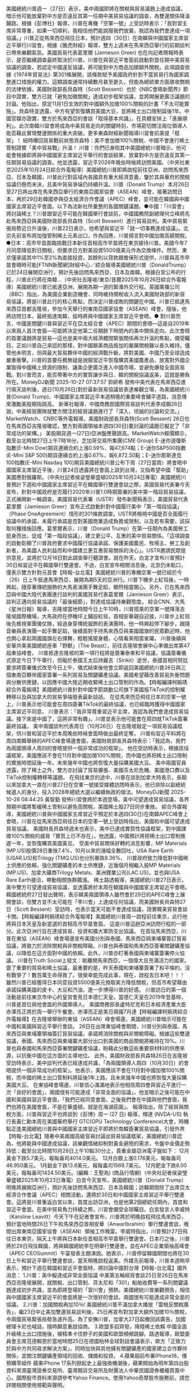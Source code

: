 美國總統川普週一（27日）表示，美中兩國即將在關稅與貿易議題上達成協議，暗示他可能放棄對中方是否違反其第一任期中美貿易協議的調查，為雙邊關係降溫鋪路。根據《彭博社》報導，川普在專機「空軍一號」上受訪時表示：「我對習主席非常尊重，如果一切順利，我相信他們能說服我們放棄，我認為我們會達成一項協議。」川普正從馬來西亞飛往日本，預計週四（30日）在南韓與中國國家主席習近平舉行川習會。根據《雅虎財經》報導，雙方上週末在馬來西亞舉行的前期談判已帶來樂觀氣氛。美國貿易代表葛里爾 (Jamieson Greer) 也在向記者簡報時表示，是否繼續調查最終取決於川普。川普在與習近平會面前啟動對首任期中美貿易協議的調查，若認定中國違反協議，將可能對中方商品加徵額外關稅。此項調查依據《1974年貿易法》第301條展開，該條款賦予美國政府針對不當貿易行為國家調整進口措施的權力。這類調查通常持續數月甚至更久，但能為總統單方面徵收關稅的法律依據。美國財政部長貝森特（Scott Bessent）也於《NBC會晤新聞界》節目中證實，雙方已就「避免加徵關稅」達成初步框架協議，並將開展更廣泛議題的討論。他指出，原定11月1日生效的對中國額外加徵100%關稅的計畫「不太可能實施」。貝森特並透露，中方有望恢復購買美國大豆，並將稀土出口限制延後1年。中國官媒亦證實，雙方於馬來西亞的會談「取得基本共識」，在具體安排上「進展順利」。此次南韓川習會將成為中美貿易走向的關鍵時刻，市場密切關注兩位領導人能否藉此實現雙邊關係的重大突破。更多東森財經新聞報導川習會前美提「框架」！ 紐時曝回貿易戰前狀態貝森特：美不會加徵100%關稅、中國不會進行稀土管制證實「美中貿易戰」升溫！ 川普：你們已身陷其中美國總統川普暗示，他可能會根據即將與中國國家主席習近平舉行的會談結果，放棄對中方是否違反其第一任期貿易協議的調查。他並透露，習近平2026年晚些時候將訪問美國。（中央社東京2025年10月24日綜合外電報導）美國總統川普即將啟程前往亞洲，訪問馬來西亞、日本及韓國，川普此行對區域內各國具有重大經濟意義，鑒於其與華府的關稅協議仍懸而未決，且美中貿易爭端仍持續升溫。川普（Donald Trump）本月26日至27日將出席在馬來西亞舉行的東南亞國家協會（ASEAN）峰會，接著訪問日本，再於29日赴韓國參與亞太經濟合作會議（APEC）峰會，並可能在韓國與中國國家主席習近平會面。以下為法新社所彙整的各國關鍵議題。●中國：「川習會」將討論稀土？川普跟習近平可能在韓國舉行會談前，中國國務院副總理何立峰將先赴馬來西亞與美國財政部長貝森特（Scott Bessent）進行貿易談判。美中貿易緊張局勢近日升溫後，川普22日表示，他希望與習近平「就一切事務達成協議」。北京先前宣布將加強管制稀土元素出口，作為回應，川普揚言對中國加徵高額關稅。●日本：高市早苗面臨挑戰日本新任首相高市早苗將在東京接待川普。美國今年7月同意降低對日關稅，但要求日方對美投資5500億美元作為交換條件。然而，東京僅承諾其中1%至2%為直接投資，其餘則以貸款跟擔保形式提供，川普與高市早苗會晤時可能[FTNN新聞網]財經中心／綜合報導美國總統川普（DonaldTrump）已於24日展開亞洲行，預計先後訪問馬來西亞、日本及南韓。根據白宮公布的行程，川普此行將在南韓...（中央社吉隆坡/東京/首爾2025年10月26日綜合外電報導）美國總統川普已抵達亞洲，展開為期一週的緊湊外交行程。英國廣播公司（BBC）指出，為美國企業創造機會、同時維持關稅收入流入美國財政部的新貿易協議，將是川普此行的核心焦點，而決定川普成敗的關鍵在中國。川普已抵達馬來西亞首都吉隆坡，參加今天舉行的東南亞國家協會（ASEAN）峰會。隨後，他將訪問日本，最終抵達南韓，屆時將與中國國家主席習近平會晤。● 對川普而言，中國是關鍵川普與習近平在亞太經合會（APEC）期間的會晤—這是自2019年以來兩人首次會面—可能將決定他第二任期餘下時間內的美中關係走向。此次會晤的首要議題將是貿易—這也是美中兩大經濟體間緊張關係再次升溫的焦點，備受矚目。正如川普自己承認的那樣，對中國銷美商品施加的嚴厲關稅難以長久維持。儘管他未明言，但與最大貿易夥伴中國的經濟戰升級，將對美國、中國乃至全球造成嚴重衝擊。川普的首要任務無疑是說服習近平恢復購買美國農產品、放寬對外國企業取得中國稀土資源的限制、讓美企更廣泛進入中國市場，並避免爆發全面貿易戰。對川普而言，能否帶著中方的實質讓步與日、韓的關稅協議返美，這就是勝負所在。MoneyDJ新聞 2025-10-27 07:37:57 郭妍希 發佈中美代表在馬來西亞進行兩天談判後，週日(10月26日)對於最新貿易協議皆表達樂觀立場，為美國總統川普(Donald Trump)、中國國家主席習近平本週稍晚的重要峰會鋪平道路，消息傳來激勵美股期指跳高。 新華社報導，中國商務部國際貿易談判代表李成鋼26日說，中美經貿團隊就雙方關注的經貿議題進行了「深入、坦誠的討論和交流。」 MarketWatch、CNBC等外電報導，美國財政部長貝森特(Scott Bessent) 26日也在馬來西亞吉隆坡確認，雙方對兩國領袖本週四(30日)要討論的議題已擬定了「非常成功的架構。」 美股期貨週一(27日)亞洲盤應聲跳高。MarketWatch報價顯示，截至台北時間27日上午7時16分，芝加哥交易所集團(CME Group) E-迷你道瓊斯指數(E-Mini Dow)期貨連續合約上漲0.59%、報47,674點；E-迷你S&P500指數(E-Mini S&P 500)期貨連續合約上漲0.67%、報6,872.50點；E-迷你那斯達克100指數(E-Mini Nasdaq 100)期貨美國總統川普公布下周（27日當周）將會晤中國國家主席習近平後，川普24日透露將在會面上談到台灣，又指希望中國「幫助」美國應對俄羅斯。（中央社記者侯姿瑩華盛頓2025年10月24日專電）美國總統川普預計下週和中國國家主席習近平在韓國舉行雙邊會談之際，美國貿易代表署今天宣布，針對中國政府是否履行2020年川普1.0時期簽署的美中第一階段貿易協議，正式展開新一輪調查。美國貿易代表署（USTR）發布新聞稿表示，美國貿易代表葛里爾（Jamieson Greer）宣布正式啟動針對中國履行美中「第一階段協議」（Phase OneAgreement）情形的301條款調查。USTR將檢視中國是否全面履行協議中的承諾，未履行承諾是否對美國商業造成負擔或限制，以及若有需要，該採取何種措施回應。葛里爾表示，川普（Donald Trump）在第一任期內為美國勞工挺身而出，促成「第一階段協議」，建立更公平、互惠的美中貿易關係。「這項調查的啟動彰顯了川普政府要求中國履行協議承諾、保護美國農民、牧場主、勞工及創新者，為美國人民利益而和中國建立更互惠貿易關係的決心」。USTR邀請民眾提供意見，並將於12月16日對此調查舉行聽證會。就在昨天，白宮才宣布川普預計30日和習近平在韓國舉行雙邊會。不過，白宮宣布相關消息後，北京仍未鬆口，僅表示雙方針對元首會【時報-台北電】美國總統川普的專機空軍一號已經於今（26）日上午抵達馬來西亞，展開為期5天的亞洲行。川普下機步上紅毯後，一時興起，隨穿著傳統服飾的大馬表演團手舞足蹈，顯然相當開心。另外，已在馬來西亞與中國大陸代表團進行談判的美國貿易代表葛里爾（Jamieson Greer）表示，談判正邁向貿易協議的「最後細節」，對達成協議持樂觀態度。 綜合CNN、大馬《星洲日報》報導，吉隆坡當地時間今日上午10時，川普搭乘的空軍一號降落吉隆坡國際機場，大馬政府在停機坪上鋪設紅毯，首相安華親自迎接，川普步上紅毯後先檢視軍團儀仗隊，經過身穿傳統服飾的表演團時，他一時興起停下腳步，跟隨音樂與表演團一起手舞足蹈，後續面對手持馬來西亞與美國國旗的民眾歡迎時，他也開心拿起兩國國旗左右揮舞，輕輕搖擺身體，心情看來相當雀躍。 川普後續與安華共乘美國總統座車「野獸」（The Beast），前往吉隆坡會展中心準備出席第47屆東協峰會。 川普抵達吉隆坡的第一項行程將是簽署泰柬和平協議，協議簽署儀式原定今日下午舉行，但礙於泰國王太后詩麗吉（Sirikit）逝世，泰國首相阿努廷要求將簽署儀式改至今日上午，儀式結束後他會立即返回美國總統川普26日與三個東南亞夥伴國家簽署一系列貿易及關鍵礦產協議。美國希望藉改善貿易失衡問題與分散供應鏈，以因應中國大陸近期收緊稀土出口管制的作為。【時報編譯柯婉琇綜合外電報導】美國總統川普針對中國字節跳動公司旗下美國版TikTok的控制權轉移以及與加拿大的貿易爭端發表最新談話。 在從馬來西亞飛往日本的空軍一號上，川普表示他可能會在周四簽署TikTok的最終協議，也已經臨時獲得中國國家主席習近平同意。 川普表示：「我非常尊重習近平主席，我認為我們會達成貿易協議。接下來是中國了，這將非常有趣」。川普並表示他可能會在周四就TikTok簽署最終協議。 美中兩國談判代表周日（10月26日）在吉隆坡敲定一項貿易協議框架，供川普和習近平於本周晚些時候會面時做出最終定奪。 川普和習近平料將在周四南韓舉辦的APEC峰會場邊會面，美國財政部長貝森特表示：「我認為，我們為兩國領導人周四的會晤提供一個非常成功的框架」。 他在受訪時表示，根據該協議框架，美國應該不會在11月對中國加徵100%關稅，而中國也將把稀土出口限制的實施時間延後一年。未來幾年中國也將恢復大量採購美國大豆。 美中兩國官員透露，除了稀土之外，雙方亦討論了貿易擴張、美國芬太尼危機、美國港口費以及TikTok控制權轉移等議題。 在飛往東京的途中，川普在談到加拿大時表示，長期以來加拿大一直在川普27日在空軍一號接受媒體訪問時表示，他已排除以副總統候選人的身分，投入2028年總統大選以繼續執政的做法。MoneyDJ新聞 2025-10-28 08:44:25 黃智勤 發佈川習會將於本週登場，美中可望達成貿易協議，各界預期中國將暫緩稀土管制以避免高關稅，美國稀土股27日同步重挫。 綜合外媒報導，美國總統川普與中國國家主席習近平預定於本週四(30日)在南韓APEC峰會上會晤，川普在從馬來西亞飛往日本的空軍一號上受訪時指出，美國和中國可望達成貿易協議。 美國財長貝森特週末也表示，美中已達成實質性協議框架，對中國課徵100%關稅的威脅「實質上已不存在」，他透露，中國預計將把稀土出口管制推遲一年，並恢復購買美國黃豆。 受美中貿易關係好轉的消息影響，MP Materials (MP.US)股價28日重挫7.4%，10月以來的漲幅全數回吐，USA Rare Earth (USAR.US)和Trilogy (TMQ.US)也分別暴跌8.36%、 川普政府致力降低對中國稀土供應的依賴，強化關鍵礦產的本土供應鏈，近幾個月相繼入股MP Materials (MP.US)、加拿大礦商Trilogy Metals、美洲鋰業公司(LAC.US)，並也與USA Rare Earth接洽，帶動相關族群飆漲。 稀土路透報導，美國總統川普27日表示，美中雙方可望達成貿易協議，並透露將於本周在韓國與中國國家主席習近平會晤。韓國總統府27日發出聲明，表示韓美兩國領導人雖然會於29日的APEC峰會上展開會談，但雙方並不太可能在「李川會」上達成任何協議，而美國財長貝森特27日（Scott Bessent）受訪時，也表示當天可能不會達成協議，證實韓美貿易會談卡關。【時報編譯柯婉琇綜合外電報導】美國總統川普周一啟程前往東京，此行他將與日本天皇及新當選的首相高市早苗會面。 這是川普這趟亞洲訪問行程的一部分。此次亞洲行旨在達成貿易、投資和擴大軍防支出協議。 在首站馬來西亞，川普在東協（ASEAN）峰會場邊宣布美國分別與泰國、馬來西亞與柬埔寨簽訂貿易協議，將致力於消除關稅與非關稅障礙。川普也與泰國和馬來西亞簽署關鍵礦產協議，以降低在這方面對中國的依賴。此外，川普亦盯著泰國與柬埔寨簽署停火協議。 川普在Truth Social上發文：剛離開馬來西亞，一個偉大且充滿活力的國家。簽了重要的貿易和稀土協議，最重要的是，昨天泰國和柬埔寨簽署了和平條約。沒有戰爭了！數百萬生命得救了。很榮幸能完成此事，現在，啟程去日本吧！！！ 雖然川普已經獲得日本同意投資5500億美元換取美方降低關稅，但高市希望藉由承諾採購美國的皮卡、大豆和汽油，進一步博得川普的好感。 川普訪日的第一個活動是前往東京市中心的皇宮會見日本德仁天皇。當德仁天皇在2019年登基時，川普是首位與他會面的外國領導人。 美國商務部長盧特尼克和日本經濟產業大臣赤澤亮正將於周一舉行午餐會。赤澤亮正是美日兩國7月達【時報編譯柯婉琇綜合外電報導】在吉隆坡舉辦的東協（ASEAN）峰會場邊，美國總統川普暗示可能在中國和美國與習近平舉行會談。 26日在出席東協峰會期間，川普分別與泰國、馬來西亞與柬埔寨領袖簽訂貿易協議，承諾將消除關稅與非關稅障礙。根據這些雙邊協議，泰國、馬來西亞與柬埔寨大部分出口到美國的商品關稅將維持在19%。川普也與泰國和馬來西亞簽署關鍵礦產協議，盼藉此分散這些重要原材料的供應來源，以抗衡中國在這方面的主導地位。 此外，美國財政部長貝森特26日在吉隆坡受訪時表示，美中談判代表已經達成共識，「為兩國領導人周四（10月30日）的會晤提供一個非常成功的框架」。他表示，美國應該不會在11月對中國加徵100%關稅，而中國的稀土出口管制料將延後1年上路，且未來幾年中國也將恢復大量採購美國大豆。 在東協峰會場邊，川普信心滿滿地表示他相信周四會與習近平進行一次「良好的會面」，兩國很有可能達成「非常全面的協議」，他並暗示之後可能在中國和美國與習近平會面，「我們已經同意會面，之後我們會在中國與他們會面，我們也將在美國會面，不是在華盛頓，就是在海湖莊園」。 報導指出，除了經貿與關稅方面，川普與習近平也將談到《彭博》周一 (27 日) 報導，輝達 (NVDA-US) 執行長黃仁勳本周在美國華府舉行 GTC(GPU Technology Conference)大會，時機點正逢美國總統川普與中國國家主席習近平即將於南韓簽署貿易協議，引發外界【時報-台北電】隨著中美兩國高級官員討論出貿易協議框架，美國總統川普認為，他將能與中國達成協議，該樂觀情緒抑制對黃金避險的需求，令盤中金價走勢持低；截至台北時間10月28日上午10點30分止，貴重金屬亞洲電子盤如下： 12月黃金下跌5.7美元，報每盎司4014.0美元。 12月白銀上漲0.176美元，報每盎司46.950美元。 1月鉑金下跌13.8美元，報每盎司1569.7美元。 12月鈀金下跌8.00美元，報每盎司1424.50美元。(編輯：王聖為) (商品行情網)（中央社記者侯姿瑩華盛頓2025年10月23日專電）白宮今天宣布，美國總統川普（Donald Trump）明晚將展開亞洲行，預計先後訪問馬來西亞、日本及韓國；訪韓期間除了出席亞太經濟合作會議（APEC）相關活動，還將於30日和中國國家主席習近平舉行雙邊會。這將是川普重返白宮以來，首度出訪亞洲，也是他第2個總統任期內，首度和習近平會面。在美中貿易角力持續之際，川習會備受全球矚目。白宮發言人李威特（Karoline Leavitt）今天下午在記者會宣布，川普將於明晚啟程飛往馬來西亞，預計當地時間26日下午和馬來西亞首相安華（AnwarIbrahim）舉行雙邊會談，晚間出席東南亞國家協會（ASEAN）領袖工作晚宴。李威特指出，川普預計27日飛往日本東京，隔天上午將與日本新任首相高市早苗舉行雙邊會。日本行之後，川普將於29日飛往韓國，將與韓國總統李在明舉行雙邊會，並在APEC企業領袖高峰會（APEC CEOSummit）午宴發表主題演說。她表示，川普停留韓國期間也將在30日上午和習近平舉行雙邊會談，當天稍晚啟程返美。外媒先前報導，川普本週稍早表示，預計下週在韓國和習近平會面時，將討論中國對台灣【時報-台北電】國外消息： 1.川普：美中擬達成非常全面協議 中美第五輪經貿會談25日至26日在馬來西亞吉隆坡展開，就關稅、出口管制、芬太尼和「301」船舶收費等一系列關鍵議題達成初步共識，並為即將登場的「習川會」預熱。美國總統川普樂觀預告，相信與中國國家主席習近平的會面將是一次很好的會談，兩國很有可能達成非常全面的協議。 2.川普：加國關稅再加10％! 美國總統川普不滿加拿大播放「雷根反關稅廣告」，繼23日中止美加雙邊貿易談判後，25日再宣布對加拿大額外加徵10％關稅，令兩國貿易緊張局勢急遽升高。為了安撫川普，加拿大27日起撤回該廣告，加國總理卡尼也喊話，隨時願意重啟協商。 3.歐盟多招齊發，降陸稀土依賴 中國全面升級稀土出口措施後，被精準卡住脖子的美國和歐盟頻頻跳腳。路透報導，歐盟委員會主席范德賴恩於當地時間25日在德國柏林全球對話會議表示，歐方「正致力於與中方共同尋求解決方案」，同時加快與其他擁有關鍵礦產的國家建立合作夥伴關係，並關注關鍵礦產領域的回收、儲備和投資。 4.蘋果超前布署iPhone18，傳預購零組件 蘋果iPhone 17系列掀起史上最強換機潮後，蘋果開始為明年第四台股資料來源臺灣證券交易所、臺灣期貨交易所及財團法人中華民國證券櫃檯買賣中心，國際股市資料來源請參考Yahoo Finance。使用Yahoo奇摩股市服務前，請您詳閱相關使用規範與聲明。